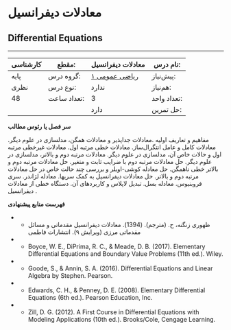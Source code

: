 # معادلات دیفرانسیل
## Differential Equations
_______________________________________________________________________________
| کارشناسی | مقطع:       | معادلات دیفرانسیل                      | نام درس:    |
| -------- | ----------- | -------------------------------------- | ----------- |
| پایه     | گروه درس:   | [ریاضی عمومی ۱](../base/Calculus-I.md) | پیش‌نیاز:   |
| نظری     | نوع درس:    | ندارد                                  | هم‌نیاز:    |
| 48       | تعداد ساعت: | 3                                      | تعداد واحد: |
|          |             |  دارد                                  | حل تمرین:   |

**سر فصل یا رئوس مطالب**

مفاهیم و تعاریف اولیه .معادلات جداپذیر و معادلات همگن، مدلسازی در علوم دیگر. معادلات کامل و عامل انتگرال‌ساز. معادلات خطی مرتبه اول. معادلات غیرخطی مرتبه اول و حالات خاص آن، مدلسازی در علوم دیگر. معادلات مرتبه دوم و بالاتر، مدلسازی در علوم دیگر. حل معادلات مرتبه دوم با ضرایب ثابت و متغیر. حل معادلات مرتبه دوم و بالاتر خطی ناهمگن. حل معادله کوشی-اویلر و بررسی چند حالت خاص در حل معادلات مرتبه دوم و بالاتر. حل معادلات دیفرانسیل به کمک سریها. معادله لژاندر. سری فروبنیوس. معادله بسل. تبدیل لاپلاس و کاربردهای آن. دستگاه خطی از معادلات دیفرانسیل .

**فهرست منابع پیشنهادی**

- - ظهوری زنگنه، ح. (مترجم). (1394). معادلات دیفرانسیل مقدماتی و مسائل مقدماتی مرزی (ویرایش ۹). انتشارات فاطمی

- - Boyce, W. E., DiPrima, R. C., & Meade, D. B. (2017). Elementary Differential Equations and Boundary Value Problems (11th ed.). Wiley.

- - Goode, S., & Annin, S. A. (2016). Differential Equations and Linear Algebra by Stephen. Pearson.

- - Edwards, C. H., & Penney, D. E. (2008). Elementary Differential Equations (6th ed.). Pearson Education, Inc.

- - Zill, D. G. (2012). A First Course in Differential Equations with Modeling Applications (10th ed.). Brooks/Cole, Cengage Learning.
